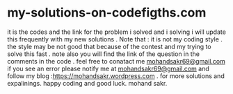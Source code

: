 # my-solutions-on-codefigths.com
it is the codes and the link for the problem i solved and i solving i will update this frequently with my new solutions 
. Note that : it is not my coding style . the style may be not good that because of the contest and my trying to solve this fast .
note also you will find the link of the question in the comments in the code . feel free to conatact me mohandsakr69@gmail.com if you see an error please notify me at mohandsakr69@gmail.com and follow my  blog :https://mohandsakr.wordpress.com . 
for more solutions and expalinings. happy coding and good luck. mohand sakr.
